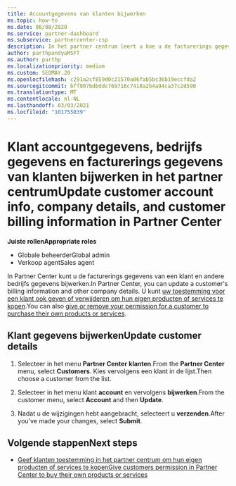 ```yaml
---
title: Accountgegevens van klanten bijwerken
ms.topic: how-to
ms.date: 06/08/2020
ms.service: partner-dashboard
ms.subservice: partnercenter-csp
description: In het partner centrum leert u hoe u de facturerings gegevens van een klant bijwerkt of hoe u Bedrijfs gegevens bijwerkt.
author: parthpandyaMSFT
ms.author: parthp
ms.localizationpriority: medium
ms.custom: SEOMAY.20
ms.openlocfilehash: c291a2cf859d0c21570a06fab5bc36b19eccfda2
ms.sourcegitcommit: bff907bdbddc769716c7418a2b4a94ca37c2d590
ms.translationtype: MT
ms.contentlocale: nl-NL
ms.lasthandoff: 03/03/2021
ms.locfileid: "101755839"
---
```

# <a name="update-customer-account-info-company-details-and-customer-billing-information-in-partner-center"></a><span data-ttu-id="dec6d-103">Klant accountgegevens, bedrijfs gegevens en facturerings gegevens van klanten bijwerken in het partner centrum</span><span class="sxs-lookup"><span data-stu-id="dec6d-103">Update customer account info, company details, and customer billing information in Partner Center</span></span>

<span data-ttu-id="dec6d-104">**Juiste rollen**</span><span class="sxs-lookup"><span data-stu-id="dec6d-104">**Appropriate roles**</span></span>

- <span data-ttu-id="dec6d-105">Globale beheerder</span><span class="sxs-lookup"><span data-stu-id="dec6d-105">Global admin</span></span>
- <span data-ttu-id="dec6d-106">Verkoop agent</span><span class="sxs-lookup"><span data-stu-id="dec6d-106">Sales agent</span></span>

<span data-ttu-id="dec6d-107">In Partner Center kunt u de facturerings gegevens van een klant en andere bedrijfs gegevens bijwerken.</span><span class="sxs-lookup"><span data-stu-id="dec6d-107">In Partner Center, you can update a customer's billing information and other company details.</span></span> <span data-ttu-id="dec6d-108">U kunt [uw toestemming voor een klant ook geven of verwijderen om hun eigen producten of services te kopen](give-customers-permission.md).</span><span class="sxs-lookup"><span data-stu-id="dec6d-108">You can also [give or remove your permission for a customer to purchase their own products or services](give-customers-permission.md).</span></span>

## <a name="update-customer-details"></a><span data-ttu-id="dec6d-109">Klant gegevens bijwerken</span><span class="sxs-lookup"><span data-stu-id="dec6d-109">Update customer details</span></span>

1. <span data-ttu-id="dec6d-110">Selecteer in het menu **Partner Center** **klanten**.</span><span class="sxs-lookup"><span data-stu-id="dec6d-110">From the **Partner Center** menu, select **Customers**.</span></span> <span data-ttu-id="dec6d-111">Kies vervolgens een klant in de lijst.</span><span class="sxs-lookup"><span data-stu-id="dec6d-111">Then choose a customer from the list.</span></span>

2. <span data-ttu-id="dec6d-112">Selecteer in het menu klant **account** en vervolgens **bijwerken**.</span><span class="sxs-lookup"><span data-stu-id="dec6d-112">From the customer menu, select **Account** and then **Update**.</span></span>

3. <span data-ttu-id="dec6d-113">Nadat u de wijzigingen hebt aangebracht, selecteert u **verzenden**.</span><span class="sxs-lookup"><span data-stu-id="dec6d-113">After you've made your changes, select **Submit**.</span></span>

## <a name="next-steps"></a><span data-ttu-id="dec6d-114">Volgende stappen</span><span class="sxs-lookup"><span data-stu-id="dec6d-114">Next steps</span></span>

- [<span data-ttu-id="dec6d-115">Geef klanten toestemming in het partner centrum om hun eigen producten of services te kopen</span><span class="sxs-lookup"><span data-stu-id="dec6d-115">Give customers permission in Partner Center to buy their own products or services</span></span>](give-customers-permission.md)